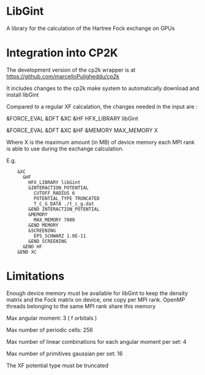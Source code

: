 
# LibGint

A library for the calculation of the Hartree Fock exchange on GPUs

# Integration into CP2K

The development version of the cp2k wrapper is at https://github.com/marcelloPuligheddu/cp2k

It includes changes to the cp2k make system to automatically download and install libGint

Compared to a regular XF calcalation, the changes needed in the input are :

&FORCE_EVAL  &DFT    &XC      &HF        HFX_LIBRARY libGint

&FORCE_EVAL  &DFT    &XC      &HF        &MEMORY          MAX_MEMORY X

Where X is the maximum amount (in MB) of device memory each MPI rank is able to use during the exchange calculation.

E.g.
```
    &XC
      &HF
        HFX_LIBRARY libGint
        &INTERACTION_POTENTIAL
          CUTOFF_RADIUS 6
          POTENTIAL_TYPE TRUNCATED
          T_C_G_DATA ./t_c_g.dat
        &END INTERACTION_POTENTIAL
        &MEMORY
          MAX_MEMORY 7000
        &END MEMORY
        &SCREENING
          EPS_SCHWARZ 1.0E-11
        &END SCREENING
      &END HF
    &END XC
```

# Limitations

Enough device memory must be available for libGint to keep the density matrix and the Fock matrix on device, one copy per MPI rank. OpenMP threads belonging to the same MPI rank share this memory

Max angular moment: 3 ( f orbitals )

Max number of periodic cells: 256

Max number of linear combinations for each angular moment per set: 4

Max number of primitives gaussian per set: 16 

The XF potential type must be truncated


